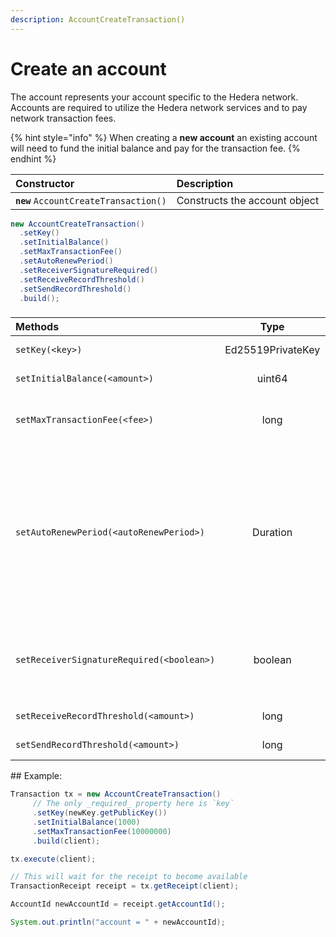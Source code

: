 ```yaml
---
description: AccountCreateTransaction()
---
```


# Create an account

The account represents your account specific to the Hedera network. Accounts are required to utilize the Hedera network services and to pay network transaction fees. 

{% hint style="info" %}
When creating a **new account** an existing account will need to fund the initial balance and pay for the transaction fee.
{% endhint %}

| Constructor | Description |
| :--- | :--- |
| **`new`** `AccountCreateTransaction()` | Constructs the account object |

```java
new AccountCreateTransaction()
  .setKey()
  .setInitialBalance()
  .setMaxTransactionFee()
  .setAutoRenewPeriod()
  .setReceiverSignatureRequired()
  .setReceiveRecordThreshold()
  .setSendRecordThreshold()
  .build();
```

### 

<table>
  <thead>
    <tr>
      <th style="text-align:left">Methods</th>
      <th style="text-align:center">Type</th>
      <th style="text-align:left">Description</th>
    </tr>
  </thead>
  <tbody>
    <tr>
      <td style="text-align:left"><code>setKey(&lt;key&gt;)</code>
      </td>
      <td style="text-align:center">Ed25519PrivateKey</td>
      <td style="text-align:left">The private key generated for the new account.</td>
    </tr>
    <tr>
      <td style="text-align:left"><code>setInitialBalance(&lt;amount&gt;)</code>
      </td>
      <td style="text-align:center">uint64</td>
      <td style="text-align:left">The initial balance for the account in tinybars</td>
    </tr>
    <tr>
      <td style="text-align:left"><code>setMaxTransactionFee(&lt;fee&gt;)</code>
      </td>
      <td style="text-align:center">long</td>
      <td style="text-align:left">The maximum fee to be paid for this transaction executed by this client.
        The actual fee may be less, but will never be greater than this value.</td>
    </tr>
    <tr>
      <td style="text-align:left"><code>setAutoRenewPeriod(&lt;autoRenewPeriod&gt;)</code>
      </td>
      <td style="text-align:center">Duration</td>
      <td style="text-align:left">
        <p>The period of time in which the account will auto-renew in seconds. The
          account is charged tinybars for every auto-renew period. Duration type
          is in seconds. For example, one hour would result in the input value of
          3,600 seconds.NOTE: This is fixed to approximately 3 months (7890000 seconds).
          Any other value will return the following error: AUTORENEW_DURATION_NOT_IN_RANGE.</p>
        <p><em>default: 2,592,000 seconds</em>
        </p>
      </td>
    </tr>
    <tr>
      <td style="text-align:left"><code>setReceiverSignatureRequired(&lt;boolean&gt;)</code>
      </td>
      <td style="text-align:center">boolean</td>
      <td style="text-align:left">
        <p>If true, all the account keys must sign any transaction depositing into
          this account (in addition to all withdrawals)</p>
        <p><em>default: false</em>
        </p>
      </td>
    </tr>
    <tr>
      <td style="text-align:left"><code>setReceiveRecordThreshold(&lt;amount&gt;)</code>
      </td>
      <td style="text-align:center">long</td>
      <td style="text-align:left">Creates a record for any transaction that deposits more than x value of
        tinybars.</td>
    </tr>
    <tr>
      <td style="text-align:left"><code>setSendRecordThreshold(&lt;amount&gt;)</code>
      </td>
      <td style="text-align:center">long</td>
      <td style="text-align:left">Creates a record for any transaction that withdraws more than x value
        of tinybars.</td>
    </tr>
  </tbody>
</table>## Example:

```java
Transaction tx = new AccountCreateTransaction()
     // The only _required_ property here is `key`
     .setKey(newKey.getPublicKey())
     .setInitialBalance(1000)
     .setMaxTransactionFee(10000000)
     .build(client);

tx.execute(client);

// This will wait for the receipt to become available
TransactionReceipt receipt = tx.getReceipt(client);

AccountId newAccountId = receipt.getAccountId();

System.out.println("account = " + newAccountId);

```

